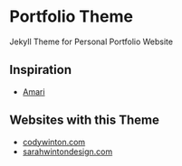 # Portfolio Theme

Jekyll Theme for Personal Portfolio Website

## Inspiration

* [Amari](https://demos.onepagelove.com/html/amari/)

## Websites with this Theme

* [codywinton.com](https://codywinton.com)
* [sarahwintondesign.com](http://sarahwintondesign.com)
